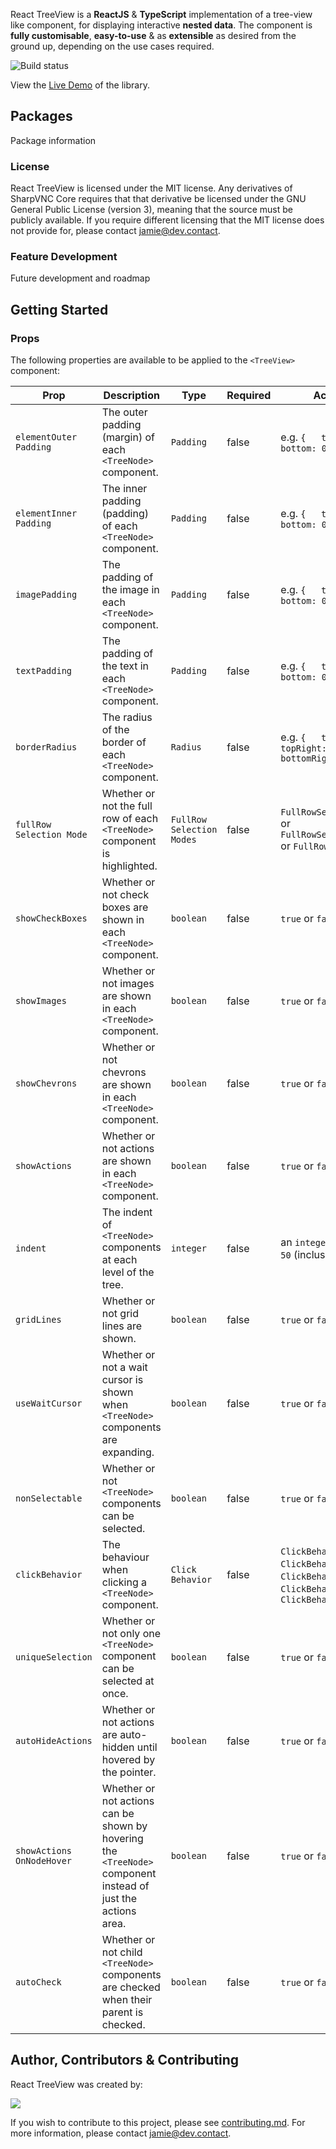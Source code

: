 React TreeView is a **ReactJS** & **TypeScript** implementation of a tree-view like component, for displaying interactive **nested data**. The component is **fully customisable**, **easy-to-use** & as **extensible** as desired from the ground up, depending on the use cases required.

![Build status](https://github.com/jamiehighfield/react-tree-view/actions/workflows/node.js.yml/badge.svg)

View the [Live Demo](https://highfield.dev) of the library.

## Packages

Package information

### License

React TreeView is licensed under the MIT license. Any derivatives of SharpVNC Core requires that that derivative be licensed under the GNU General Public License (version 3), meaning that the source must be publicly available. If you require different licensing that the MIT license does not provide for, please contact [jamie@dev.contact](mailto:jamie@dev.contact).

### Feature Development

Future development and roadmap

## Getting Started

### Props

The following properties are available to be applied to the `<TreeView>` component:

| Prop                      | Description                                                                                                  | Type                      | Required | Accepted Values                                                                                                                  |
|---------------------------|--------------------------------------------------------------------------------------------------------------|---------------------------|----------|----------------------------------------------------------------------------------------------------------------------------------|
| `elementOuter Padding`    | The outer padding (margin) of each `<TreeNode>` component.                                                   | `Padding`                 | false    | e.g. `{   top: 0,   left: 0,   bottom: 0,   right: 0 }`                                                                          |
| `elementInner Padding`    | The inner padding (padding) of each `<TreeNode>` component.                                                  | `Padding`                 | false    | e.g. `{   top: 0,   left: 0,   bottom: 0,   right: 0 }`                                                                          |
| `imagePadding`            | The padding of the image in each `<TreeNode>` component.                                                     | `Padding`                 | false    | e.g. `{   top: 0,   left: 0,   bottom: 0,   right: 0 }`                                                                          |
| `textPadding`             | The padding of the text in each `<TreeNode>` component.                                                      | `Padding`                 | false    | e.g. `{   top: 0,   left: 0,   bottom: 0,   right: 0 }`                                                                          |
| `borderRadius`            | The radius of the border of each `<TreeNode>` component.                                                     | `Radius`                  | false    | e.g. `{   topLeft: 0,   topRight: 0,   bottomLeft: 0,   bottomRight: 0 }`                                                        |
| `fullRow Selection Mode`  | Whether or not the full row of each `<TreeNode>` component is highlighted.                                   | `FullRow Selection Modes` | false    | `FullRowSelectionModes.Content` or `FullRowSelectionModes.Level` or `FullRowSelectionModes.Full`                                 |
| `showCheckBoxes`          | Whether or not check boxes are shown in each `<TreeNode>` component.                                         | `boolean`                 | false    | `true` or `false`                                                                                                                |
| `showImages`              | Whether or not images are shown in each `<TreeNode>` component.                                              | `boolean`                 | false    | `true` or `false`                                                                                                                |
| `showChevrons`            | Whether or not chevrons are shown in each `<TreeNode>` component.                                            | `boolean`                 | false    | `true` or `false`                                                                                                                |
| `showActions`             | Whether or not actions are shown in each `<TreeNode>` component.                                             | `boolean`                 | false    | `true` or `false`                                                                                                                |
| `indent`                  | The indent of `<TreeNode>` components at each level of the tree.                                             | `integer`                 | false    | an `integer` value between `25` & `50` (inclusive)                                                                               |
| `gridLines`               | Whether or not grid lines are shown.                                                                         | `boolean`                 | false    | `true` or `false`                                                                                                                |
| `useWaitCursor`           | Whether or not a wait cursor is shown when `<TreeNode>` components are expanding.                            | `boolean`                 | false    | `true` or `false`                                                                                                                |
| `nonSelectable`           | Whether or not `<TreeNode>` components can be selected.                                                      | `boolean`                 | false    | `true` or `false`                                                                                                                |
| `clickBehavior`           | The behaviour when clicking a `<TreeNode>` component.                                                        | `Click Behavior`          | false    | `ClickBehavior.None` or `ClickBehavior.Select` or `ClickBehavior.Check` or `ClickBehavior.Expand` or `ClickBehavior.SelectCheck` |
| `uniqueSelection`         | Whether or not only one `<TreeNode>` component can be selected at once.                                      | `boolean`                 | false    | `true` or `false`                                                                                                                |
| `autoHideActions`         | Whether or not actions are auto-hidden until hovered by the pointer.                                         | `boolean`                 | false    | `true` or `false`                                                                                                                |
| `showActions OnNodeHover` | Whether or not actions can be shown by hovering the `<TreeNode>` component instead of just the actions area. | `boolean`                 | false    | `true` or `false`                                                                                                                |
| `autoCheck`               | Whether or not child `<TreeNode>` components are checked when their parent is checked.                       | `boolean`                 | false    | `true` or `false`                                                                                                                |

## Author, Contributors & Contributing

React TreeView was created by:

<a href="https://github.com/jamiehighfield/jamiehighfield/graphs/contributors">
  <img src="https://contrib.rocks/image?repo=jamiehighfield/jamiehighfield" />
</a>


If you wish to contribute to this project, please see [contributing.md](contributing.md). For more information, please contact [jamie@dev.contact](mailto:jamie@dev.contact).
